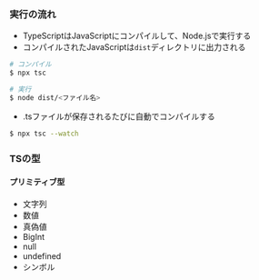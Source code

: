 ### 実行の流れ
- TypeScriptはJavaScriptにコンパイルして、Node.jsで実行する
- コンパイルされたJavaScriptは`dist`ディレクトリに出力される
``` bash
# コンパイル
$ npx tsc

# 実行
$ node dist/<ファイル名>
```

- .tsファイルが保存されるたびに自動でコンパイルする
``` bash
$ npx tsc --watch
```

### TSの型
#### プリミティブ型
- 文字列
- 数値
- 真偽値
- BigInt
- null
- undefined
- シンボル
